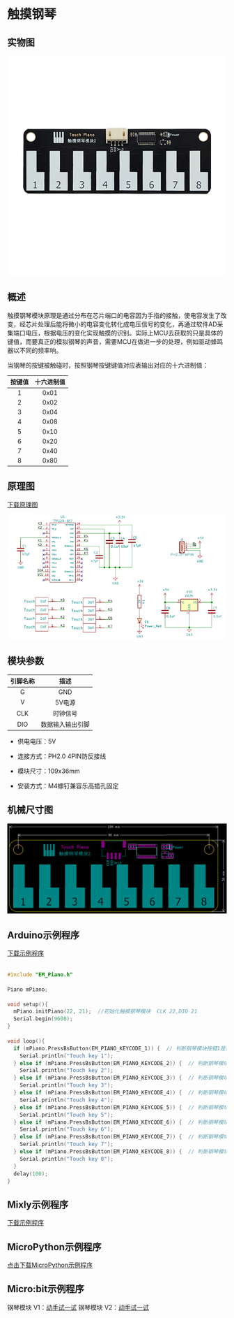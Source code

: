 # 触摸钢琴

## 实物图

![实物图](picture/touch_piano.png)

## 概述

触摸钢琴模块原理是通过分布在芯片端口的电容因为手指的接触，使电容发生了改变，经芯片处理后能将微小的电容变化转化成电压信号的变化，再通过软件AD采集端口电压，根据电压的变化实现触摸的识别。实际上MCU去获取的只是具体的键值，而要真正的模拟钢琴的声音，需要MCU在做进一步的处理，例如驱动蜂鸣器以不同的频率响。

当钢琴的按键被触碰时，按照钢琴按键键值对应表输出对应的十六进制值：

| 按键值 | 十六进制值 |
| :----: | :--------: |
|   1    |    0x01    |
|   2    |    0x02    |
|   3    |    0x04    |
|   4    |    0x08    |
|   5    |    0x10    |
|   6    |    0x20    |
|   7    |    0x40    |
|   8    |    0x80    |

## 原理图

[下载原理图](zh-cn/ph2.0_sensors/base_input_module/touch_piano/touch_piano_schematic.pdf ':ignore')

![原理图](picture/touch_piano_schematic.png)

## 模块参数

| 引脚名称 |       描述       |
| :------: | :--------------: |
|    G     |       GND        |
|    V     |      5V电源      |
|   CLK    |     时钟信号     |
|   DIO    | 数据输入输出引脚 |

- 供电电压：5V

- 连接方式：PH2.0 4PIN防反接线

- 模块尺寸：109x36mm

- 安装方式：M4螺钉兼容乐高插孔固定

## 机械尺寸图

![原理图](picture/touch_piano_assembly.png)

## Arduino示例程序

<a href="zh-cn/ph2.0_sensors/base_input_module/touch_piano/touch_piano.zip" download>下载示例程序</a>

```c

#include "EM_Piano.h"

Piano mPiano;

void setup(){
  mPiano.initPiano(22, 21);  //初始化触摸钢琴模块  CLK 22,DIO 21
  Serial.begin(9600);
}

void loop(){
  if (mPiano.PressBsButton(EM_PIANO_KEYCODE_1)) {  // 判断钢琴模块按键1是被触摸，如果被触摸则打印Touch key 1
    Serial.println("Touch key 1");
  } else if (mPiano.PressBsButton(EM_PIANO_KEYCODE_2)) {  // 判断钢琴模块按键2是被触摸，如果被触摸则打印Touch key 2
    Serial.println("Touch key 2");
  } else if (mPiano.PressBsButton(EM_PIANO_KEYCODE_3)) {  // 判断钢琴模块按键3是被触摸，如果被触摸则打印Touch key 3
    Serial.println("Touch key 3");
  } else if (mPiano.PressBsButton(EM_PIANO_KEYCODE_4)) {  // 判断钢琴模块按键4是被触摸，如果被触摸则打印Touch key 4
    Serial.println("Touch key 4");
  } else if (mPiano.PressBsButton(EM_PIANO_KEYCODE_5)) {  // 判断钢琴模块按键5是被触摸，如果被触摸则打印Touch key 5
    Serial.println("Touch key 5");
  } else if (mPiano.PressBsButton(EM_PIANO_KEYCODE_6)) {  // 判断钢琴模块按键6是被触摸，如果被触摸则打印Touch key 6
    Serial.println("Touch key 6");
  } else if (mPiano.PressBsButton(EM_PIANO_KEYCODE_7)) {  // 判断钢琴模块按键7是被触摸，如果被触摸则打印Touch key 7
    Serial.println("Touch key 7");
  } else if (mPiano.PressBsButton(EM_PIANO_KEYCODE_8)) {  // 判断钢琴模块按键8是被触摸，如果被触摸则打印Touch key 8
    Serial.println("Touch key 8");
  }
  delay(100);
}
```

## Mixly示例程序

<a href="zh-cn/ph2.0_sensors/base_input_module/touch_piano/touch_piano_Mixly_demo.zip" download>下载示例程序</a>

## MicroPython示例程序

<a href="zh-cn/ph2.0_sensors/base_input_module/touch_piano/touch_piano_py.zip" download>点击下载MicroPython示例程序</a>

## Micro:bit示例程序

钢琴模块 V1：<a href="https://makecode.microbit.org/_Ve9WmrP1k6WE" target="_blank">动手试一试</a>
钢琴模块 V2：<a href="https://makecode.microbit.org/_c0cAijCb05w1" target="_blank">动手试一试</a>
